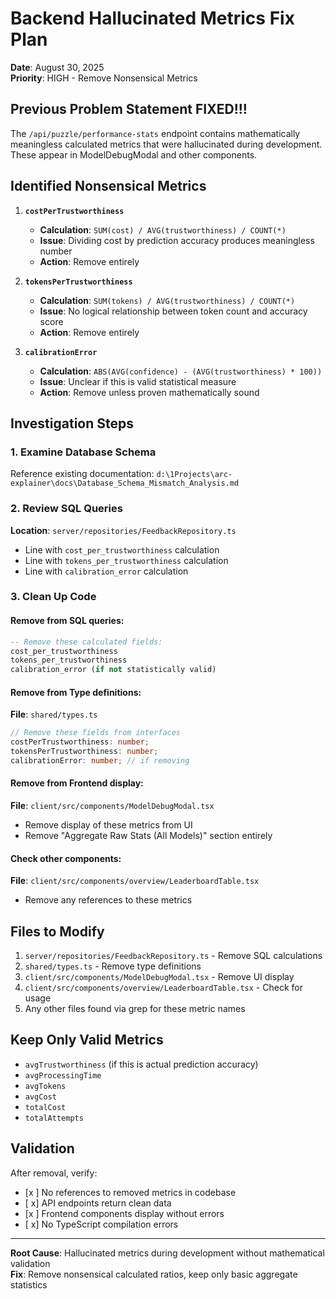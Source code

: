 # Backend Hallucinated Metrics Fix Plan
**Date**: August 30, 2025  
**Priority**: HIGH - Remove Nonsensical Metrics  





## Previous Problem Statement   FIXED!!!

The `/api/puzzle/performance-stats` endpoint contains mathematically meaningless calculated metrics that were hallucinated during development. These appear in ModelDebugModal and other components.

## Identified Nonsensical Metrics

1. **`costPerTrustworthiness`** 
   - **Calculation**: `SUM(cost) / AVG(trustworthiness) / COUNT(*)`
   - **Issue**: Dividing cost by prediction accuracy produces meaningless number
   - **Action**: Remove entirely

2. **`tokensPerTrustworthiness`**
   - **Calculation**: `SUM(tokens) / AVG(trustworthiness) / COUNT(*)`  
   - **Issue**: No logical relationship between token count and accuracy score
   - **Action**: Remove entirely

3. **`calibrationError`**
   - **Calculation**: `ABS(AVG(confidence) - (AVG(trustworthiness) * 100))`
   - **Issue**: Unclear if this is valid statistical measure
   - **Action**: Remove unless proven mathematically sound

## Investigation Steps

### 1. Examine Database Schema
Reference existing documentation: `d:\1Projects\arc-explainer\docs\Database_Schema_Mismatch_Analysis.md`

### 2. Review SQL Queries  
**Location**: `server/repositories/FeedbackRepository.ts`
- Line with `cost_per_trustworthiness` calculation
- Line with `tokens_per_trustworthiness` calculation  
- Line with `calibration_error` calculation

### 3. Clean Up Code

#### Remove from SQL queries:
```sql
-- Remove these calculated fields:
cost_per_trustworthiness
tokens_per_trustworthiness  
calibration_error (if not statistically valid)
```

#### Remove from Type definitions:
**File**: `shared/types.ts`
```typescript
// Remove these fields from interfaces
costPerTrustworthiness: number;
tokensPerTrustworthiness: number;
calibrationError: number; // if removing
```

#### Remove from Frontend display:
**File**: `client/src/components/ModelDebugModal.tsx`
- Remove display of these metrics from UI
- Remove "Aggregate Raw Stats (All Models)" section entirely

#### Check other components:
**File**: `client/src/components/overview/LeaderboardTable.tsx`
- Remove any references to these metrics

## Files to Modify

1. `server/repositories/FeedbackRepository.ts` - Remove SQL calculations
2. `shared/types.ts` - Remove type definitions  
3. `client/src/components/ModelDebugModal.tsx` - Remove UI display
4. `client/src/components/overview/LeaderboardTable.tsx` - Check for usage
5. Any other files found via grep for these metric names

## Keep Only Valid Metrics

- `avgTrustworthiness` (if this is actual prediction accuracy)
- `avgProcessingTime` 
- `avgTokens`
- `avgCost`
- `totalCost`
- `totalAttempts`

## Validation

After removal, verify:
- [x ] No references to removed metrics in codebase
- [ x] API endpoints return clean data
- [x ] Frontend components display without errors
- [ x] No TypeScript compilation errors

---
**Root Cause**: Hallucinated metrics during development without mathematical validation  
**Fix**: Remove nonsensical calculated ratios, keep only basic aggregate statistics